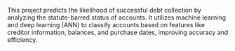 This project predicts the likelihood of successful debt collection by analyzing the statute-barred status of accounts. It utilizes machine learning and deep learning (ANN) to classify accounts based on features like creditor information, balances, and purchase dates, improving accuracy and efficiency.
